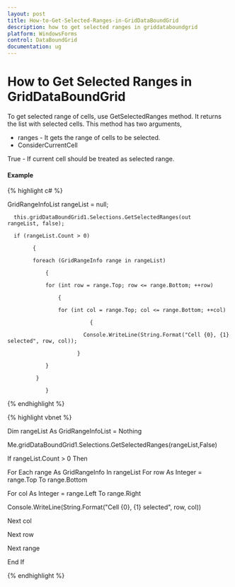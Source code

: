 ```yaml
---
layout: post
title: How-to-Get-Selected-Ranges-in-GridDataBoundGrid
description: how to get selected ranges in griddataboundgrid
platform: WindowsForms
control: DataBoundGrid
documentation: ug
---
```


# How to Get Selected Ranges in GridDataBoundGrid

To get selected range of cells, use GetSelectedRanges method. It returns the list with selected cells. This method has two arguments,

* ranges - It gets the range of cells to be selected.
* ConsiderCurrentCell 

True -  If current cell should be treated as selected range.

#### Example

{% highlight c# %}

GridRangeInfoList rangeList = null;

      this.gridDataBoundGrid1.Selections.GetSelectedRanges(out  	 	 	rangeList, false);

      if (rangeList.Count > 0)

            {

            foreach (GridRangeInfo range in rangeList)

            	{

            	for (int row = range.Top; row <= range.Bottom; ++row)

            		{

            		for (int col = range.Top; col <= range.Bottom; ++col)

            				  {

             				Console.WriteLine(String.Format("Cell {0}, {1} selected", row, col));

           				  }

           		}

           	 }

     		    }




{% endhighlight %}


{% highlight vbnet %}



Dim rangeList As GridRangeInfoList = Nothing

Me.gridDataBoundGrid1.Selections.GetSelectedRanges(rangeList,False)

If rangeList.Count > 0 Then

For Each range As GridRangeInfo In rangeList								For row As Integer = range.Top To range.Bottom

For col As Integer = range.Left To range.Right

Console.WriteLine(String.Format("Cell {0}, {1} selected", row, col))

Next col

Next row

Next range

End If

{% endhighlight %}




